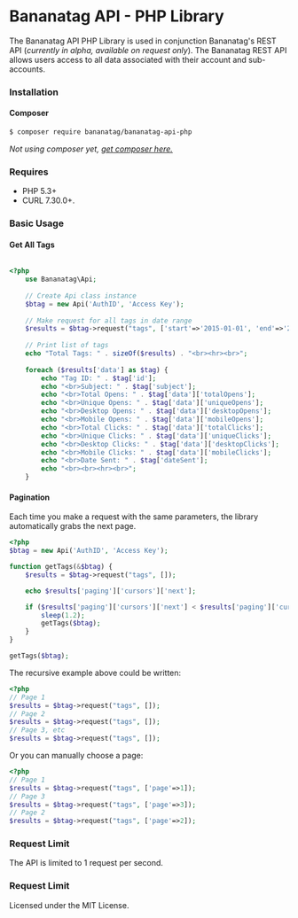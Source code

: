 Bananatag API - PHP Library
===========================
The Bananatag API PHP Library is used in conjunction Bananatag's REST API (*currently in alpha, available on request only*). The Bananatag REST API allows users access to all data associated with their account and sub-accounts.

### Installation

#### Composer
```bash
$ composer require bananatag/bananatag-api-php
```
*Not using composer yet, [get composer here.](https://getcomposer.org/)*

### Requires
 * PHP 5.3+ 
 * CURL 7.30.0+.

### Basic Usage

#### Get All Tags
```php

<?php
    use Bananatag\Api;
    
    // Create Api class instance
    $btag = new Api('AuthID', 'Access Key');
	
    // Make request for all tags in date range
	$results = $btag->request("tags", ['start'=>'2015-01-01', 'end'=>'2015-02-01']);
	
    // Print list of tags
    echo "Total Tags: " . sizeOf($results) . "<br><hr><br>";
    
    foreach ($results['data'] as $tag) {
        echo "Tag ID: " . $tag['id'];
        echo "<br>Subject: " . $tag['subject'];
        echo "<br>Total Opens: " . $tag['data']['totalOpens'];
        echo "<br>Unique Opens: " . $tag['data']['uniqueOpens'];
        echo "<br>Desktop Opens: " . $tag['data']['desktopOpens'];
        echo "<br>Mobile Opens: " . $tag['data']['mobileOpens'];
        echo "<br>Total Clicks: " . $tag['data']['totalClicks'];
        echo "<br>Unique Clicks: " . $tag['data']['uniqueClicks'];
        echo "<br>Desktop Clicks: " . $tag['data']['desktopClicks'];
        echo "<br>Mobile Clicks: " . $tag['data']['mobileClicks'];
        echo "<br>Date Sent: " . $tag['dateSent'];
        echo "<br><br><hr><br>";
    }
```

#### Pagination
Each time you make a request with the same parameters, the library automatically grabs the next page.
```php
<?php
$btag = new Api('AuthID', 'Access Key');

function getTags(&$btag) {
    $results = $btag->request("tags", []);

    echo $results['paging']['cursors']['next'];

    if ($results['paging']['cursors']['next'] < $results['paging']['cursors']['total']) {
        sleep(1.2);
        getTags($btag);
    }
}

getTags($btag);
```

The recursive example above could be written:
```php
<?php
// Page 1
$results = $btag->request("tags", []);
// Page 2
$results = $btag->request("tags", []);
// Page 3, etc
$results = $btag->request("tags", []);
```
Or you can manually choose a page:
```php
<?php
// Page 1
$results = $btag->request("tags", ['page'=>1]);
// Page 3
$results = $btag->request("tags", ['page'=>3]);
// Page 2
$results = $btag->request("tags", ['page'=>2]);
```

### Request Limit
The API is limited to 1 request per second.

### Request Limit
Licensed under the MIT License.